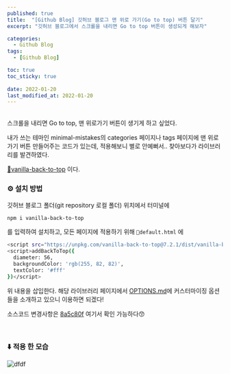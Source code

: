 ```yaml
---
published: true
title:  "[Github Blog] 깃허브 블로그 맨 위로 가기(Go to top) 버튼 달기"
excerpt: "깃허브 블로그에서 스크롤을 내리면 Go to top 버튼이 생성되게 해보자"

categories:
  - Github Blog
tags:
  - [Github Blog]

toc: true
toc_sticky: true
 
date: 2022-01-20
last_modified_at: 2022-01-20
---
```


<br>
스크롤을 내리면 Go to top, 맨 위로가기 버튼이 생기게 하고 싶었다.

내가 쓰는 테마인 minimal-mistakes의 categories 페이지나 tags 페이지에 맨 위로 가기 버튼 만들어주는 코드가 있는데, 적용해보니 별로 안예뻐서.. 찾아보다가 라이브러리를 발견하였다.

[🔗vanilla-back-to-top](https://www.npmjs.com/package/vanilla-back-to-top) 이다.

### ⚙️ 설치 방법
깃허브 블로그 폴더(git repository 로컬 폴더) 위치에서 터미널에

```bash
npm i vanilla-back-to-top
```

를 입력하여 설치하고, 모든 페이지에 적용하기 위해 `📃default.html` 에

```bash
<script src="https://unpkg.com/vanilla-back-to-top@7.2.1/dist/vanilla-back-to-top.min.js"></script>
<script>addBackToTop({
  diameter: 56,
  backgroundColor: 'rgb(255, 82, 82)',
  textColor: '#fff'
})</script>
```
위 내용을 삽입한다. 해당 라이브러리 페이지에서 [OPTIONS.md](https://github.com/vfeskov/vanilla-back-to-top/blob/v7.2.1/OPTIONS.md)에 커스터마이징 옵션들을 소개하고 있으니 이용하면 되겠다!

소스코드 변경사항은 [8a5c80f](https://github.com/devyuseon/devyuseon.github.io/commit/8a5c80f8f7d67d109216c1d8ccc34637dd7fe8f8) 여기서 확인 가능하다😙

<br>

### ⬇️ 적용 한 모습
![dfdf](https://user-images.githubusercontent.com/67352902/150345794-61e136d0-3afe-460b-8277-9b0cffbc6146.gif)